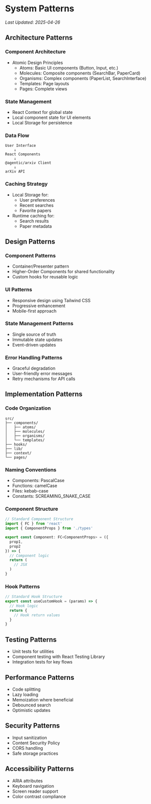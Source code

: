 # System Patterns
*Last Updated: 2025-04-26*

## Architecture Patterns

### Component Architecture
- Atomic Design Principles
  - Atoms: Basic UI components (Button, Input, etc.)
  - Molecules: Composite components (SearchBar, PaperCard)
  - Organisms: Complex components (PaperList, SearchInterface)
  - Templates: Page layouts
  - Pages: Complete views

### State Management
- React Context for global state
- Local component state for UI elements
- Local Storage for persistence

### Data Flow
```
User Interface
    ↓
React Components
    ↓
@agentic/arxiv Client
    ↓
arXiv API
```

### Caching Strategy
- Local Storage for:
  - User preferences
  - Recent searches
  - Favorite papers
- Runtime caching for:
  - Search results
  - Paper metadata

## Design Patterns

### Component Patterns
- Container/Presenter pattern
- Higher-Order Components for shared functionality
- Custom hooks for reusable logic

### UI Patterns
- Responsive design using Tailwind CSS
- Progressive enhancement
- Mobile-first approach

### State Management Patterns
- Single source of truth
- Immutable state updates
- Event-driven updates

### Error Handling Patterns
- Graceful degradation
- User-friendly error messages
- Retry mechanisms for API calls

## Implementation Patterns

### Code Organization
```
src/
├── components/
│   ├── atoms/
│   ├── molecules/
│   ├── organisms/
│   └── templates/
├── hooks/
├── lib/
├── context/
└── pages/
```

### Naming Conventions
- Components: PascalCase
- Functions: camelCase
- Files: kebab-case
- Constants: SCREAMING_SNAKE_CASE

### Component Structure
```typescript
// Standard Component Structure
import { FC } from 'react'
import { ComponentProps } from './types'

export const Component: FC<ComponentProps> = ({
  prop1,
  prop2
}) => {
  // Component logic
  return (
    // JSX
  )
}
```

### Hook Patterns
```typescript
// Standard Hook Structure
export const useCustomHook = (params) => {
  // Hook logic
  return {
    // Hook return values
  }
}
```

## Testing Patterns
- Unit tests for utilities
- Component testing with React Testing Library
- Integration tests for key flows

## Performance Patterns
- Code splitting
- Lazy loading
- Memoization where beneficial
- Debounced search
- Optimistic updates

## Security Patterns
- Input sanitization
- Content Security Policy
- CORS handling
- Safe storage practices

## Accessibility Patterns
- ARIA attributes
- Keyboard navigation
- Screen reader support
- Color contrast compliance